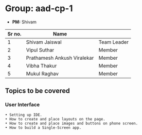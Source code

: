 # Group: aad-cp-1

* **PM:** Shivam

|Sr no.|Name||
|-|-|-|
|1|Shivam Jaiswal| Team Leader|
|2|Vipul Suthar|Member|
|3|Prathamesh Ankush Viralekar|Member|
|4|Vibha Thakur|Member|
|5|Mukul Raghav|Member|

## Topics to be covered

### User Interface
    • Setting up IDE.
    • How to create and place layouts on the page.
    • How to create and place images and buttons on phone screen.
    • How to build a Single-Screen app. 

